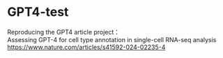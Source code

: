# GPT4-test
Reproducing the GPT4 article project：  
Assessing GPT-4 for cell type annotation in single-cell RNA-seq analysis
https://www.nature.com/articles/s41592-024-02235-4
